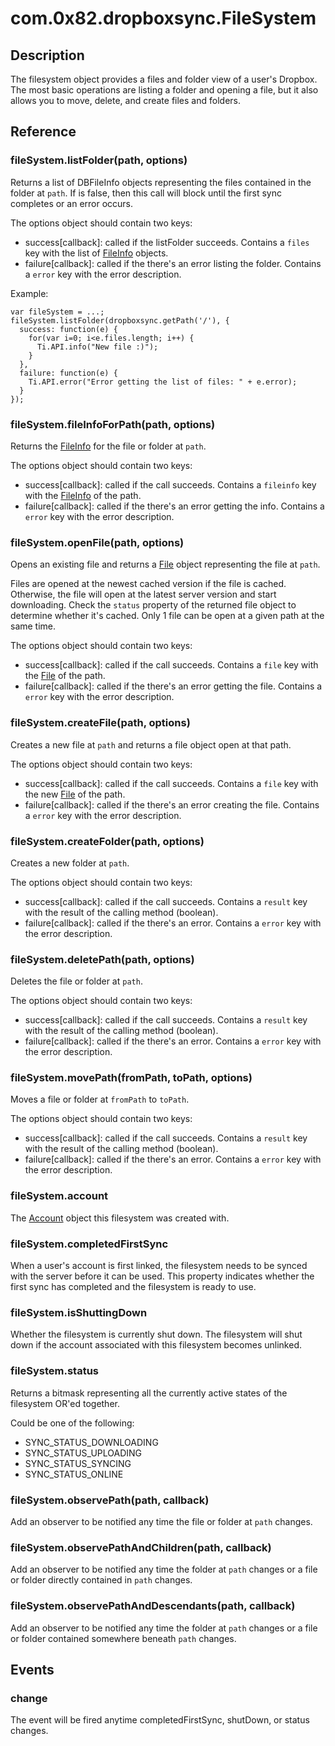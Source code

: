 # com.0x82.dropboxsync.FileSystem

## Description

The filesystem object provides a files and folder view of a user's Dropbox. The
most basic operations are listing a folder and opening a file, but it also
allows you to move, delete, and create files and folders.

## Reference

### fileSystem.listFolder(path, options)

Returns a list of DBFileInfo objects representing the files contained in the
folder at `path`.  If <completedFirstSync> is false, then this call will block
until the first sync completes or an error occurs.

The options object should contain two keys: 

- success[callback]: called if the listFolder succeeds. Contains a `files` key
  with the list of [FileInfo](fileinfo.html) objects.
- failure[callback]: called if the there's an error listing the folder. Contains
  a `error` key with the error description.

Example:

    var fileSystem = ...;
    fileSystem.listFolder(dropboxsync.getPath('/'), {
      success: function(e) {
        for(var i=0; i<e.files.length; i++) {
          Ti.API.info("New file :)");
        }
      },
      failure: function(e) {
        Ti.API.error("Error getting the list of files: " + e.error);
      }
    });

### fileSystem.fileInfoForPath(path, options)

Returns the [FileInfo](fileinfo.html) for the file or folder at `path`.

The options object should contain two keys: 

- success[callback]: called if the call succeeds. Contains a `fileinfo` key
  with the [FileInfo](fileinfo.html) of the path.
- failure[callback]: called if the there's an error getting the info. Contains
  a `error` key with the error description.

### fileSystem.openFile(path, options)

Opens an existing file and returns a [File](file.html) object representing the file at `path`.
 
Files are opened at the newest cached version if the file is cached. Otherwise,
the file will open at the latest server version and start downloading. Check
the `status` property of the returned file object to determine whether it's
cached. Only 1 file can be open at a given path at the same time.

The options object should contain two keys: 

- success[callback]: called if the call succeeds. Contains a `file` key
  with the [File](file.html) of the path.
- failure[callback]: called if the there's an error getting the file. Contains
  a `error` key with the error description.

### fileSystem.createFile(path, options)

Creates a new file at `path` and returns a file object open at that path.

The options object should contain two keys: 

- success[callback]: called if the call succeeds. Contains a `file` key
  with the new [File](file.html) of the path.
- failure[callback]: called if the there's an error creating the file. Contains
  a `error` key with the error description.

### fileSystem.createFolder(path, options)

Creates a new folder at `path`.

The options object should contain two keys: 

- success[callback]: called if the call succeeds. Contains a `result` key
  with the result of the calling method (boolean).
- failure[callback]: called if the there's an error. Contains a `error` key with
  the error description.

### fileSystem.deletePath(path, options)

Deletes the file or folder at `path`.

The options object should contain two keys: 

- success[callback]: called if the call succeeds. Contains a `result` key
  with the result of the calling method (boolean).
- failure[callback]: called if the there's an error. Contains a `error` key with
  the error description.

### fileSystem.movePath(fromPath, toPath, options)

Moves a file or folder at `fromPath` to `toPath`.

The options object should contain two keys: 

- success[callback]: called if the call succeeds. Contains a `result` key
  with the result of the calling method (boolean).
- failure[callback]: called if the there's an error. Contains a `error` key with
  the error description.

### fileSystem.account

The [Account](account.html) object this filesystem was created with.

### fileSystem.completedFirstSync

When a user's account is first linked, the filesystem needs to be synced with
the server before it can be used. This property indicates whether the first sync
has completed and the filesystem is ready to use.

### fileSystem.isShuttingDown

Whether the filesystem is currently shut down. The filesystem will shut down if
the account associated with this filesystem becomes unlinked.

### fileSystem.status

Returns a bitmask representing all the currently active states of the filesystem OR'ed together.

Could be one of the following:

- SYNC_STATUS_DOWNLOADING
- SYNC_STATUS_UPLOADING
- SYNC_STATUS_SYNCING
- SYNC_STATUS_ONLINE

### fileSystem.observePath(path, callback)

Add an observer to be notified any time the file or folder at `path` changes.

### fileSystem.observePathAndChildren(path, callback)

Add an observer to be notified any time the folder at `path` changes or a file
or folder directly contained in `path` changes.

### fileSystem.observePathAndDescendants(path, callback)

Add an observer to be notified any time the folder at `path` changes or a file or folder
 contained somewhere beneath `path` changes.

## Events

### change

The event will be fired anytime completedFirstSync, shutDown, or status changes.

